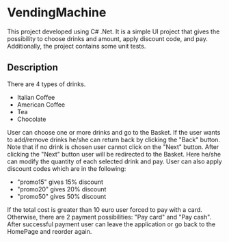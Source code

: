 # VendingMachine
This project developed using C# .Net. It is a simple UI project that gives the possibility to choose drinks and amount, apply discount code, and pay. Additionally, the project contains some unit tests.

## Description
There are 4 types of drinks. 
* Italian Coffee
* American Coffee
* Tea
* Chocolate

User can choose one or more drinks and go to the Basket. If the user wants to add/remove drinks he/she can return back by clicking the "Back" button. Note that if no drink is chosen user cannot click on the "Next" button. After clicking the "Next" button user will be redirected to the Basket. Here he/she can modify the quantity of each selected drink and pay. User can also apply discount codes which are in the following:
* "promo15" gives 15% discount
* "promo20" gives 20% discount
* "promo50" gives 50% discount

If the total cost is greater than 10 euro user forced to pay with a card. Otherwise, there are 2 payment possibilities: "Pay card" and "Pay cash". After successful payment user can leave the application or go back to the HomePage and reorder again.  
